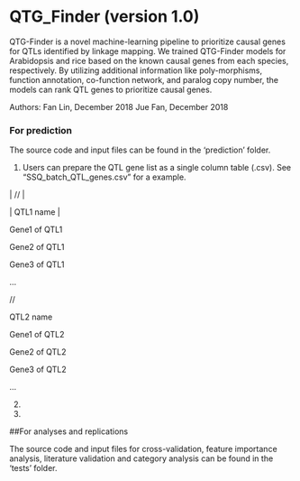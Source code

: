 # QTG_Finder (version 1.0)

QTG-Finder is a novel machine-learning pipeline to prioritize causal genes for QTLs identified by linkage mapping. We trained QTG-Finder models for Arabidopsis and rice based on the known causal genes from each species, respectively. By utilizing additional information like poly-morphisms, function annotation, co-function network, and paralog copy number, the models can rank QTL genes to prioritize causal genes.


Authors: Fan Lin, December 2018
         Jue Fan, December 2018

### For prediction

The source code and input files can be found in the ‘prediction’ folder. 

1. Users can prepare the QTL gene list as a single column table (.csv). See “SSQ_batch_QTL_genes.csv” for a example.

| // |  

| QTL1 name |  

Gene1 of QTL1 

Gene2 of QTL1 

Gene3 of QTL1 

… 

// 

QTL2 name 

Gene1 of QTL2 

Gene2 of QTL2 

Gene3 of QTL2 

…

2.

3.





##For analyses and replications

The source code and input files for cross-validation, feature importance analysis, literature validation and category analysis can be found in the ‘tests’ folder.  
